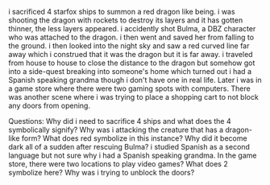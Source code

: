 i sacrificed 4 starfox ships to summon a red dragon like being. i was shooting the dragon with rockets to destroy its layers and it has gotten thinner, the less layers appeared. i accidently shot Bulma, a DBZ character who was attached to the dragon. i then went and saved her from falling to the ground. i then looked into the night sky and saw a red curved line far away which i construed that it was the dragon but it is far away. i traveled from house to house to close the distance to the dragon but somehow got into a side-quest breaking into someone's home which turned out i had a Spanish speaking grandma though i don't have one in real life. Later i was in a game store where there were two gaming spots with computers. There was another scene where i was trying to place a shopping cart to not block any doors from opening.

Questions:
Why did i need to sacrifice 4 ships and what does the 4 symbolically signify?
Why was i attacking the creature that has a dragon-like form?
What does red symbolize in this instance?
Why did it become dark all of a sudden after rescuing Bulma?
i studied Spanish as a second language but not sure why i had a Spanish speaking grandma.
In the game store, there were two locations to play video games? What does 2 symbolize here?
Why was i trying to unblock the doors?